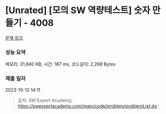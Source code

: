 # [Unrated] [모의 SW 역량테스트] 숫자 만들기 - 4008 

[문제 링크](https://swexpertacademy.com/main/code/problem/problemDetail.do?contestProbId=AWIeRZV6kBUDFAVH) 

### 성능 요약

메모리: 31,840 KB, 시간: 187 ms, 코드길이: 2,268 Bytes

### 제출 일자

2023-10-12 14:11



> 출처: SW Expert Academy, https://swexpertacademy.com/main/code/problem/problemList.do